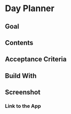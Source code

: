 # Day Planner


## Goal 

## Contents


## Acceptance Criteria 


## Build With

## Screenshot

### Link to the App